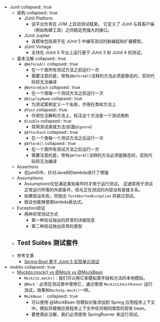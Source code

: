 - Junit
  collapsed:: true
	- 架构
	  collapsed:: true
		- JUnit Platform
			- 该平台负责在 JVM 上启动测试框架。 它定义了 JUnit 与其客户端（例如构建工具）之间稳定而强大的接口。
		- JUnit Jupiter
			- 该模块包括用于在 JUnit 5 中编写测试的新编程和扩展模型。
		- JUnit Vintage
			- 支持在 JUnit 5 平台上运行基于 JUnit 3 和 JUnit 4 的测试。
	- 基本注解
	  collapsed:: true
		- `@BeforeAll`
		  collapsed:: true
			- 在一个类所有测试方法之前运行一次
			- 需要注意的是，带有`@BeforeAll`注释的方法必须是静态的，否则代码将无法编译
		- `@BeforeEach`
		  collapsed:: true
			- 在一个类每一个测试方法之前运行一次
		- `@DisplayName`
		  collapsed:: true
			- 为测试案例定义一个名称，作用在类和方法上
		- `@Test`
		  collapsed:: true
			- 作用在注解和方法上，标注这个方法是一个测试用例
		- `Disable`
		  collapsed:: true
			- 禁用测试类或方法(前面`@Ignore`)
		- `@AfterEach`
		  collapsed:: true
			- 在一个类每一个测试方法之后运行一次
		- `@AfterAll`
		  collapsed:: true
			- 在一个类所有测试方法之后运行一次
			- 需要注意的是，带有`@AfterAll`注释的方法必须是静态的，否则代码将无法编译
	- Assertions
		- 在junit5中，针对Java8的lambda进行了增强
	- Assumptions
		- Assumptions仅在满足某些条件时才用于运行测试。 这通常用于测试正常运行所需的外部条件，但与正在测试的内容没有直接关系。
		- 如果假设失败，将抛出 `TestAbortedException` 并跳过测试。
		- 假设也能够使用lambda表达式。
	- Exception验证
		- 两种异常测试方式
			- 第一种验证抛出的异常的详细信息
			- 第二种验证抛出异常的类型
	- Test Suites 测试套件
		-
	- 参考文章
		- [Spring Boot 基于 JUnit 5 实现单元测试](https://www.jianshu.com/p/4648fd55830e)
- mokito
  collapsed:: true
	- [Mockito.mock() vs @Mock vs @MockBean](https://www.baeldung.com/java-spring-mockito-mock-mockbean)
		- `Mockito.mock()`：我们可以用它来模拟类字段和方法的本地模拟。
		- `@Mock`：必须在测试类中使用它，通过使用 `MockitoJUnitRunner` 运行测试，效果和`Mockotp.mock()`一样。
		- `MockBean`：
		  collapsed:: true
			- 可以使用 @MockBean 将模拟对象添加到 Spring 应用程序上下文中。模拟将替换应用程序上下文中任何相同类型的现有 bean。
			- 要使用此注解，我们必须使用 SpringRunner 来运行测试。